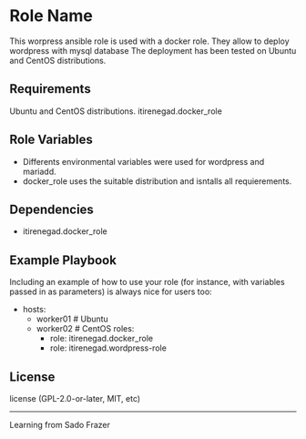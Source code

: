 Role Name
=========
This worpress ansible role is used with a docker role. They allow to deploy wordpress with mysql database The deployment has been tested on Ubuntu and CentOS distributions.

Requirements
------------
Ubuntu and CentOS distributions.
itirenegad.docker_role

Role Variables
--------------

- Differents environmental variables were used for wordpress and mariadd.
- docker_role uses the suitable distribution and isntalls all requierements. 

Dependencies
------------

- itirenegad.docker_role

Example Playbook
----------------

Including an example of how to use your role (for instance, with variables passed in as parameters) is always nice for users too:

- hosts:
  - worker01 # Ubuntu
  - worker02 # CentOS
  roles:
     - role: itirenegad.docker_role
     - role: itirenegad.wordpress-role
     
     
License
-------
license (GPL-2.0-or-later, MIT, etc)

------------------

Learning from Sado Frazer
